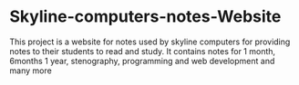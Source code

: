 # Skyline-computers-notes-Website
This project is a website for notes used by skyline computers for providing notes to their students to read and study.
It contains notes for 1 month, 6months 1 year, stenography, programming and web development and many more
